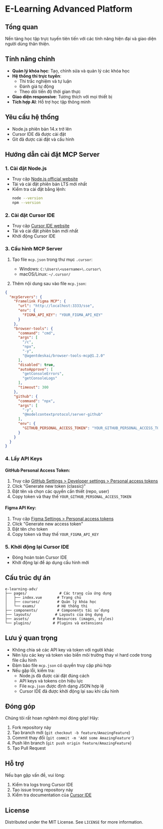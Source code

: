 # E-Learning Advanced Platform

## Tổng quan
Nền tảng học tập trực tuyến tiên tiến với các tính năng hiện đại và giao diện người dùng thân thiện.

## Tính năng chính
- **Quản lý khóa học**: Tạo, chỉnh sửa và quản lý các khóa học
- **Hệ thống thi trực tuyến**: 
  - Thi trắc nghiệm và tự luận
  - Đánh giá tự động
  - Theo dõi tiến độ thời gian thực
- **Giao diện responsive**: Tương thích với mọi thiết bị
- **Tích hợp AI**: Hỗ trợ học tập thông minh

## Yêu cầu hệ thống
- Node.js phiên bản 14.x trở lên
- Cursor IDE đã được cài đặt
- Git đã được cài đặt và cấu hình

## Hướng dẫn cài đặt MCP Server

### 1. Cài đặt Node.js
- Truy cập [Node.js official website](https://nodejs.org/)
- Tải và cài đặt phiên bản LTS mới nhất
- Kiểm tra cài đặt bằng lệnh:
  ```bash
  node --version
  npm --version
  ```

### 2. Cài đặt Cursor IDE
- Truy cập [Cursor IDE website](https://cursor.sh/)
- Tải và cài đặt phiên bản mới nhất
- Khởi động Cursor IDE

### 3. Cấu hình MCP Server

1. Tạo file `mcp.json` trong thư mục `.cursor`:
   - Windows: `C:\Users\<username>\.cursor\`
   - macOS/Linux: `~/.cursor/`

2. Thêm nội dung sau vào file `mcp.json`:

```json
{
  "mcpServers": {
    "Framelink Figma MCP": {
      "url": "http://localhost:3333/sse",
      "env": {
        "FIGMA_API_KEY": "YOUR_FIGMA_API_KEY"
      }
    },
    "browser-tools": {
      "command": "cmd",
      "args": [
        "/c",
        "npx",
        "-y",
        "@agentdeskai/browser-tools-mcp@1.2.0"
      ],
      "disabled": true,
      "autoApprove": [
        "getConsoleErrors",
        "getConsoleLogs"
      ],
      "timeout": 300
    },
    "github": {
      "command": "npx",
      "args": [
        "-y",
        "@modelcontextprotocol/server-github"
      ],
      "env": {
        "GITHUB_PERSONAL_ACCESS_TOKEN": "YOUR_GITHUB_PERSONAL_ACCESS_TOKEN"
      }
    }
  }
}
```

### 4. Lấy API Keys

#### GitHub Personal Access Token:
1. Truy cập [GitHub Settings > Developer settings > Personal access tokens](https://github.com/settings/tokens)
2. Click "Generate new token (classic)"
3. Đặt tên và chọn các quyền cần thiết (repo, user)
4. Copy token và thay thế `YOUR_GITHUB_PERSONAL_ACCESS_TOKEN`

#### Figma API Key:
1. Truy cập [Figma Settings > Personal access tokens](https://www.figma.com/settings)
2. Click "Generate new access token"
3. Đặt tên cho token
4. Copy token và thay thế `YOUR_FIGMA_API_KEY`

### 5. Khởi động lại Cursor IDE
- Đóng hoàn toàn Cursor IDE
- Khởi động lại để áp dụng cấu hình mới

## Cấu trúc dự án
```
e-learning-adv/
├── pages/               # Các trang của ứng dụng
│   ├── index.vue       # Trang chủ
│   ├── courses/        # Quản lý khóa học
│   └── exams/          # Hệ thống thi
├── components/         # Components tái sử dụng
├── layouts/           # Layouts của ứng dụng
├── assets/           # Resources (images, styles)
└── plugins/          # Plugins và extensions
```

## Lưu ý quan trọng
- Không chia sẻ các API key và token với người khác
- Nên lưu các key và token vào biến môi trường thay vì hard code trong file cấu hình
- Đảm bảo file `mcp.json` có quyền truy cập phù hợp
- Nếu gặp lỗi, kiểm tra:
  - Node.js đã được cài đặt đúng cách
  - API keys và tokens còn hiệu lực
  - File `mcp.json` được định dạng JSON hợp lệ
  - Cursor IDE đã được khởi động lại sau khi cấu hình

## Đóng góp
Chúng tôi rất hoan nghênh mọi đóng góp! Hãy:
1. Fork repository này
2. Tạo branch mới (`git checkout -b feature/AmazingFeature`)
3. Commit thay đổi (`git commit -m 'Add some AmazingFeature'`)
4. Push lên branch (`git push origin feature/AmazingFeature`)
5. Tạo Pull Request

## Hỗ trợ
Nếu bạn gặp vấn đề, vui lòng:
1. Kiểm tra logs trong Cursor IDE
2. Tạo issue trong repository này
3. Kiểm tra documentation của [Cursor IDE](https://cursor.sh/docs)

## License
Distributed under the MIT License. See `LICENSE` for more information.